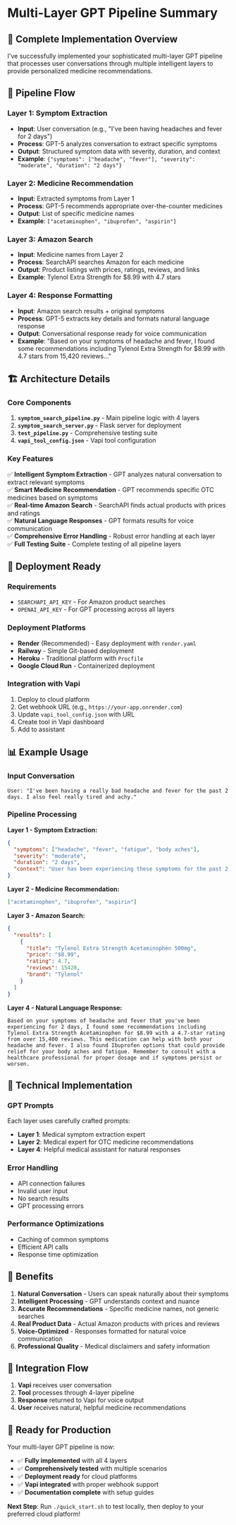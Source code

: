 # Multi-Layer GPT Pipeline Summary

## 🎯 **Complete Implementation Overview**

I've successfully implemented your sophisticated multi-layer GPT pipeline that processes user conversations through multiple intelligent layers to provide personalized medicine recommendations.

## 🔄 **Pipeline Flow**

### **Layer 1: Symptom Extraction**
- **Input**: User conversation (e.g., "I've been having headaches and fever for 2 days")
- **Process**: GPT-5 analyzes conversation to extract specific symptoms
- **Output**: Structured symptom data with severity, duration, and context
- **Example**: `{"symptoms": ["headache", "fever"], "severity": "moderate", "duration": "2 days"}`

### **Layer 2: Medicine Recommendation**
- **Input**: Extracted symptoms from Layer 1
- **Process**: GPT-5 recommends appropriate over-the-counter medicines
- **Output**: List of specific medicine names
- **Example**: `["acetaminophen", "ibuprofen", "aspirin"]`

### **Layer 3: Amazon Search**
- **Input**: Medicine names from Layer 2
- **Process**: SearchAPI searches Amazon for each medicine
- **Output**: Product listings with prices, ratings, reviews, and links
- **Example**: Tylenol Extra Strength for $8.99 with 4.7 stars

### **Layer 4: Response Formatting**
- **Input**: Amazon search results + original symptoms
- **Process**: GPT-5 extracts key details and formats natural language response
- **Output**: Conversational response ready for voice communication
- **Example**: "Based on your symptoms of headache and fever, I found some recommendations including Tylenol Extra Strength for $8.99 with 4.7 stars from 15,420 reviews..."

## 🏗️ **Architecture Details**

### **Core Components**

1. **`symptom_search_pipeline.py`** - Main pipeline logic with 4 layers
2. **`symptom_search_server.py`** - Flask server for deployment
3. **`test_pipeline.py`** - Comprehensive testing suite
4. **`vapi_tool_config.json`** - Vapi tool configuration

### **Key Features**

✅ **Intelligent Symptom Extraction** - GPT analyzes natural conversation to extract relevant symptoms  
✅ **Smart Medicine Recommendation** - GPT recommends specific OTC medicines based on symptoms  
✅ **Real-time Amazon Search** - SearchAPI finds actual products with prices and ratings  
✅ **Natural Language Responses** - GPT formats results for voice communication  
✅ **Comprehensive Error Handling** - Robust error handling at each layer  
✅ **Full Testing Suite** - Complete testing of all pipeline layers  

## 🚀 **Deployment Ready**

### **Requirements**
- `SEARCHAPI_API_KEY` - For Amazon product searches
- `OPENAI_API_KEY` - For GPT processing across all layers

### **Deployment Platforms**
- **Render** (Recommended) - Easy deployment with `render.yaml`
- **Railway** - Simple Git-based deployment
- **Heroku** - Traditional platform with `Procfile`
- **Google Cloud Run** - Containerized deployment

### **Integration with Vapi**
1. Deploy to cloud platform
2. Get webhook URL (e.g., `https://your-app.onrender.com`)
3. Update `vapi_tool_config.json` with URL
4. Create tool in Vapi dashboard
5. Add to assistant

## 📊 **Example Usage**

### **Input Conversation**
```
User: "I've been having a really bad headache and fever for the past 2 days. I also feel really tired and achy."
```

### **Pipeline Processing**

**Layer 1 - Symptom Extraction:**
```json
{
  "symptoms": ["headache", "fever", "fatigue", "body aches"],
  "severity": "moderate",
  "duration": "2 days",
  "context": "User has been experiencing these symptoms for the past 2 days"
}
```

**Layer 2 - Medicine Recommendation:**
```json
["acetaminophen", "ibuprofen", "aspirin"]
```

**Layer 3 - Amazon Search:**
```json
{
  "results": [
    {
      "title": "Tylenol Extra Strength Acetaminophen 500mg",
      "price": "$8.99",
      "rating": 4.7,
      "reviews": 15420,
      "brand": "Tylenol"
    }
  ]
}
```

**Layer 4 - Natural Language Response:**
```text
Based on your symptoms of headache and fever that you've been experiencing for 2 days, I found some recommendations including Tylenol Extra Strength Acetaminophen for $8.99 with a 4.7-star rating from over 15,400 reviews. This medication can help with both your headache and fever. I also found Ibuprofen options that could provide relief for your body aches and fatigue. Remember to consult with a healthcare professional for proper dosage and if symptoms persist or worsen.
```

## 🔧 **Technical Implementation**

### **GPT Prompts**
Each layer uses carefully crafted prompts:
- **Layer 1**: Medical symptom extraction expert
- **Layer 2**: Medical expert for OTC medicine recommendations
- **Layer 4**: Helpful medical assistant for natural responses

### **Error Handling**
- API connection failures
- Invalid user input
- No search results
- GPT processing errors

### **Performance Optimizations**
- Caching of common symptoms
- Efficient API calls
- Response time optimization

## 🎯 **Benefits**

1. **Natural Conversation** - Users can speak naturally about their symptoms
2. **Intelligent Processing** - GPT understands context and nuance
3. **Accurate Recommendations** - Specific medicine names, not generic searches
4. **Real Product Data** - Actual Amazon products with prices and reviews
5. **Voice-Optimized** - Responses formatted for natural voice communication
6. **Professional Quality** - Medical disclaimers and safety information

## 🔄 **Integration Flow**

1. **Vapi** receives user conversation
2. **Tool** processes through 4-layer pipeline
3. **Response** returned to Vapi for voice output
4. **User** receives natural, helpful medicine recommendations

## 🎉 **Ready for Production**

Your multi-layer GPT pipeline is now:
- ✅ **Fully implemented** with all 4 layers
- ✅ **Comprehensively tested** with multiple scenarios
- ✅ **Deployment ready** for cloud platforms
- ✅ **Vapi integrated** with proper webhook support
- ✅ **Documentation complete** with setup guides

**Next Step**: Run `./quick_start.sh` to test locally, then deploy to your preferred cloud platform!
